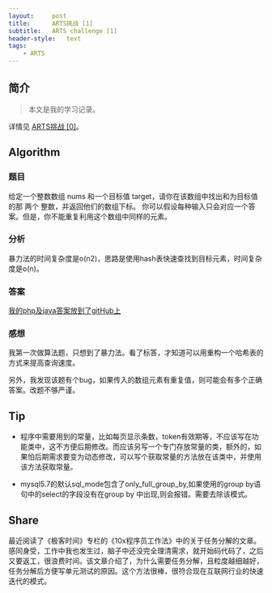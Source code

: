 ```yaml
---
layout:     post
title:      ARTS挑战 [1]
subtitle:   ARTS challenge [1]
header-style:   text
tags:
    - ARTS
---
```


## 简介

> 本文是我的学习记录。

详情见 [ARTS挑战 [0]](https://andongshen.com/2019/03/31/ARTS-0/)。

## Algorithm

### 题目

给定一个整数数组 nums 和一个目标值 target，请你在该数组中找出和为目标值的那 两个 整数，并返回他们的数组下标。
你可以假设每种输入只会对应一个答案。但是，你不能重复利用这个数组中同样的元素。

### 分析

暴力法的时间复杂度是o(n2)，思路是使用hash表快速查找到目标元素，时间复杂度是o(n)。

### 答案

[我的php及java答案放到了gitHub上](https://github.com/AnthonySAD/leedcode/tree/master/Arithmetic/1.twoSum)

### 感想

我第一次做算法题，只想到了暴力法。看了标答，才知道可以用重构一个哈希表的方式来提高查询速度。

另外，我发现该题有个bug，如果传入的数组元素有重复值，则可能会有多个正确答案。改题不够严谨。

## Tip

- 程序中需要用到的常量，比如每页显示条数，token有效期等，不应该写在功能类中，这不方便后期修改。而应该另写一个专门存放常量的类，额外的，如果怕后期需求要变为动态修改，可以写个获取常量的方法放在该类中，并使用该方法获取常量。

- mysql5.7的默认sql_mode包含了only_full_group_by,如果使用的group by语句中的select的字段没有在group by 中出现,则会报错。需要去除该模式。

## Share

最近阅读了《极客时间》专栏的《10x程序员工作法》中的关于任务分解的文章。感同身受，工作中我也发生过，脑子中还没完全理清需求，就开始码代码了，之后又要返工，很浪费时间。该文章介绍了，为什么需要任务分解，且粒度越细越好，任务分解后方便写单元测试的原因。这个方法很棒，很符合现在互联网行业的快速迭代的模式。